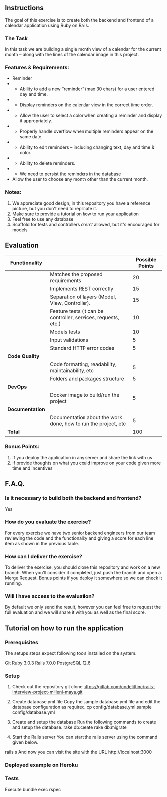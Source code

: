 ## Instructions

The goal of this exercise is to create both the backend and frontend of a calendar application using Ruby on Rails.

### The Task

In this task we are building a single month view of a calendar for the current month – along with the lines of the calendar image in this project.

### Features & Requirements:
 - Reminder
 - - Ability to add a new “reminder” (max 30 chars) for a user entered day and time.
 - - Display reminders on the calendar view in the correct time order.
 - - Allow the user to select a color when creating a reminder and display it appropriately.
 - - Properly handle overflow when multiple reminders appear on the same date.
 - - Ability to edit reminders – including changing text, day and time & color.
 - - Ability to delete reminders.
 - - We need to persist the reminders in the database
 - Allow the user to choose any month other than the current month.

### Notes:

1. We appreciate good design, in this repository you have a reference picture, but you don't need to replicate it.
2. Make sure to provide a tutorial on how to run your application
3. Feel free to use any database
4. Scaffold for tests and controllers *aren't* allowed, but it's encouraged for models

## Evaluation
| Functionality     |                                                                | Possible Points |
|-------------------|----------------------------------------------------------------|-----------------|
|                   | Matches the proposed requirements                              |              20 |
|                   | Implements REST correctly                                      |              15 |
|                   | Separation of layers (Model, View, Controller).                |              15 |
|                   | Feature tests (it can be controller, services, requests, etc.) |              10 |
|                   | Models tests                                                   |              10 |
|                   | Input validations                                              |               5 |
|                   | Standard HTTP error codes                                      |               5 |
| **Code Quality**  |                                                                |                 |
|                   | Code formatting, readability, maintainability, etc             |               5 |
|                   | Folders and packages structure                                 |               5 |
| **DevOps**        |                                                                |                 |
|                   | Docker image to build/run the project                          |               5 |
| **Documentation** |                                                                |                 |
|                   | Documentation about the work done, how to run the project, etc |               5 |
| **Total**         |                                                                |             100 |


### Bonus Points:
1. If you deploy the application in any server and share the link with us
2. If provide thoughts on what you could improve on your code given more time and incentives

## F.A.Q.

### Is it necessary to build both the backend and frontend?
Yes

### How do you evaluate the exercise?
For every exercise we have two senior backend engineers from our team reviewing the code and the functionality and giving a score for each line item as shown in the previous table.

### How can I deliver the exercise?
To deliver the exercise, you should clone this repository and work on a new branch. When you'll consider it completed, just push the branch and open a Merge Request. Bonus points if you deploy it somewhere so we can check it running.

### Will I have access to the evaluation?
By default we only send the result, however you can feel free to request the full evaluation and we will share it with you as well as the final score.

## Tutorial on how to run the application

### Prerequisites
The setups steps expect following tools installed on the system.

Git
Ruby 3.0.3
Rails 7.0.0
PostgreSQL 12.6

### Setup

1. Check out the repository
git clone https://gitlab.com/codelittinc/rails-interview-project-milleni-maya.git

2. Create database.yml file
Copy the sample database.yml file and edit the database configuration as required.
cp config/database.yml.sample config/database.yml

3. Create and setup the database
Run the following commands to create and setup the database.
rake db:create
rake db:migrate

4. Start the Rails server
You can start the rails server using the command given below.

rails s
And now you can visit the site with the URL http://localhost:3000

### Deployed example on Heroku

### Tests
Execute bundle exec rspec


